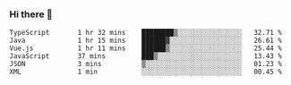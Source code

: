 ### Hi there 👋

<!--START_SECTION:waka-->

```text
TypeScript       1 hr 32 mins    ████████▒░░░░░░░░░░░░░░░░   32.71 %
Java             1 hr 15 mins    ██████▓░░░░░░░░░░░░░░░░░░   26.61 %
Vue.js           1 hr 11 mins    ██████▒░░░░░░░░░░░░░░░░░░   25.44 %
JavaScript       37 mins         ███▒░░░░░░░░░░░░░░░░░░░░░   13.43 %
JSON             3 mins          ▒░░░░░░░░░░░░░░░░░░░░░░░░   01.23 %
XML              1 min           ░░░░░░░░░░░░░░░░░░░░░░░░░   00.45 %
```

<!--END_SECTION:waka-->

<!--
**Jonas-VanHaeken/Jonas-VanHaeken** is a ✨ _special_ ✨ repository because its `README.md` (this file) appears on your GitHub profile.

Here are some ideas to get you started:

- 🔭 I’m currently working on ...
- 🌱 I’m currently learning ...
- 👯 I’m looking to collaborate on ...
- 🤔 I’m looking for help with ...
- 💬 Ask me about ...
- 📫 How to reach me: ...
- 😄 Pronouns: ...
- ⚡ Fun fact: ...
-->
